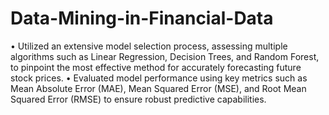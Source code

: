 # Data-Mining-in-Financial-Data

•	Utilized an extensive model selection process, assessing multiple algorithms such as Linear Regression, Decision Trees, and Random Forest, to pinpoint the most effective method for accurately forecasting future stock prices.
•	Evaluated model performance using key metrics such as Mean Absolute Error (MAE), Mean Squared Error (MSE), and Root Mean Squared Error (RMSE) to ensure robust predictive capabilities.
